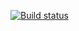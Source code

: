[![Build status](https://ci.appveyor.com/api/projects/status/5pvwvtuu4m7oj6mg/branch/main?svg=true)](https://ci.appveyor.com/project/Sapogoha/generators/branch/main)
